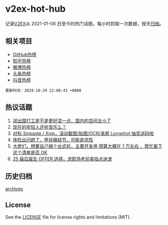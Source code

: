 # v2ex-hot-hub

 记录[V2EX](https://www.v2ex.com/)从 2021-01-06 日至今的热门话题。每小时抓取一次数据，按天[归档](archives)。
 
 ## 相关项目

- [GitHub热榜](https://github.com/snaildev/github-hot-hub)
- [知乎热榜](https://github.com/snaildev/zhihu-hot-hub)
- [微博热榜](https://github.com/snaildev/weibo-hot-hub)
- [头条热榜](https://github.com/snaildev/toutiao-hot-hub)
- [抖音热榜](https://github.com/snaildev/douyin-hot-hub)


 `更新时间：2024-10-29 22:08:43 +0800`

## 热议话题

1. [润出国打工是不是更好混一点，国内的空间太小了](https://www.v2ex.com/t/1084510)
1. [现在的年轻人还听音乐么？](https://www.v2ex.com/t/1084473)
1. [对标 Snipaste / Xnip，滚动截图/贴图/OCR/录屏 Longshot 抽奖送码啦](https://www.v2ex.com/t/1084492)
1. [体检出问题了，甲状腺结节，可能是恶性](https://www.v2ex.com/t/1084486)
1. [大佬们，想要自己搞个台式机，主要开发用,预算大概在 1 万左右 ，帮忙看下这个清单是否 OK](https://www.v2ex.com/t/1084478)
1. [25 届应届生 OFFER 选择，求职场老前辈指点迷津](https://www.v2ex.com/t/1084656)

## 历史归档

[archives](archives)

## License

See the [LICENSE](LICENSE) file for license rights and limitations (MIT).
